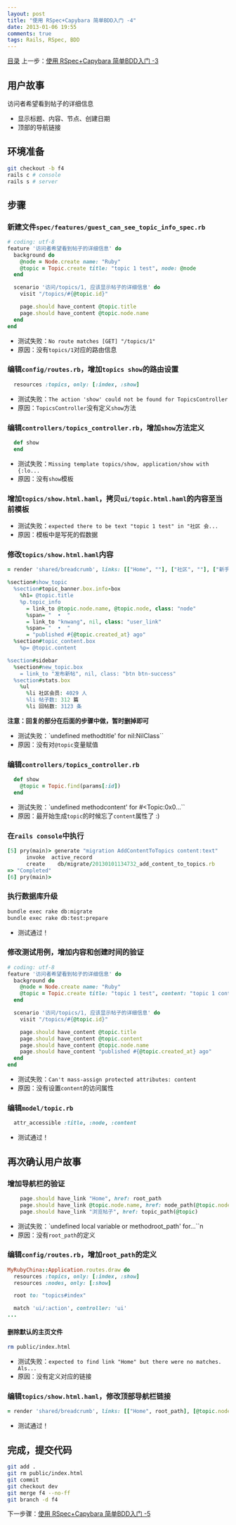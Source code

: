 ```yaml
---
layout: post
title: "使用 RSpec+Capybara 简单BDD入门 -4"
date: 2013-01-06 19:55
comments: true
tags: Rails, RSpec, BDD
---
```

[目录](/2013/01/06/ruby-china-clone-cover)
上一步：[使用 RSpec+Capybara 简单BDD入门 -3](/2013/01/06/ruby-china-clone-3)

## 用户故事

访问者希望看到帖子的详细信息

- 显示标题、内容、节点、创建日期
- 顶部的导航链接

## 环境准备

```bash
git checkout -b f4
rails c # console
rails s # server
```

## 步骤

### 新建文件`spec/features/guest_can_see_topic_info_spec.rb`

```rb
# coding: utf-8
feature '访问者希望看到帖子的详细信息' do
  background do
    @node = Node.create name: "Ruby"
    @topic = Topic.create title: "topic 1 test", node: @node
  end

  scenario '访问/topics/1, 应该显示帖子的详细信息' do
    visit "/topics/#{@topic.id}"

    page.should have_content @topic.title
    page.should have_content @topic.node.name
  end
end
```

- 测试失败：`No route matches [GET] "/topics/1"`
- 原因：没有`topics/1`对应的路由信息

### 编辑`config/routes.rb`，增加`topics show`的路由设置

```rb
  resources :topics, only: [:index, :show]
```

- 测试失败：`The action 'show' could not be found for TopicsController`
- 原因：`TopicsController`没有定义`show`方法

### 编辑`controllers/topics_controller.rb`，增加`show`方法定义

```rb
  def show
  end
```

- 测试失败：`Missing template topics/show, application/show with {:lo...`
- 原因：没有`show`模板

### 增加`topics/show.html.haml`，拷贝`ui/topic.html.haml`的内容至当前模板

- 测试失败：`expected there to be text "topic 1 test" in "社区 会...`
- 原因：模板中是写死的假数据

### 修改`topics/show.html.haml`内容

```rb
= render 'shared/breadcrumb', links: [["Home", ""], ["社区", ""], ["新手问题", ""], ["浏览帖子", ""]]

%section#show_topic
  %section#topic_banner.box.info-box
    %h1= @topic.title
    %p.topic_info
      = link_to @topic.node.name, @topic.node, class: "node"
      %span= "  •  "
      = link_to "knwang", nil, class: "user_link"
      %span= "  •  "
      = "published #{@topic.created_at} ago"
  %section#topic_content.box
    %p= @topic.content

%section#sidebar
  %section#new_topic.box
    = link_to "发布新帖", nil, class: "btn btn-success"
  %section#stats.box
    %ul
      %li 社区会员: 4029 人
      %li 帖子数: 312 篇
      %li 回帖数: 3123 条
```

**注意：回复的部分在后面的步骤中做，暂时删掉即可**

- 测试失败：`undefined methodtitle' for nil:NilClass``
- 原因：没有对`@topic`变量赋值

### 编辑`controllers/topics_controller.rb`

```rb
  def show
    @topic = Topic.find(params[:id])
  end
```

- 测试失败：`undefined methodcontent' for #<Topic:0x0...``
- 原因：最开始生成`topic`的时候忘了`content`属性了 :)

### 在`rails console`中执行

```rb
[5] pry(main)> generate "migration AddContentToTopics content:text"
      invoke  active_record
      create    db/migrate/20130101134732_add_content_to_topics.rb
=> "Completed"
[6] pry(main)>
```

### 执行数据库升级

```bash
bundle exec rake db:migrate
bundle exec rake db:test:prepare
```

- 测试通过！

### 修改测试用例，增加内容和创建时间的验证

```rb
# coding: utf-8
feature '访问者希望看到帖子的详细信息' do
  background do
    @node = Node.create name: "Ruby"
    @topic = Topic.create title: "topic 1 test", content: "topic 1 content",  node: @node
  end

  scenario '访问/topics/1, 应该显示帖子的详细信息' do
    visit "/topics/#{@topic.id}"

    page.should have_content @topic.title
    page.should have_content @topic.content
    page.should have_content @topic.node.name
    page.should have_content "published #{@topic.created_at} ago"
  end
end
```

- 测试失败：`Can't mass-assign protected attributes: content`
- 原因：没有设置`content`的访问属性

### 编辑`model/topic.rb`

```rb
  attr_accessible :title, :node, :content
```

- 测试通过！

## 再次确认用户故事

### 增加导航栏的验证

```rb
    page.should have_link "Home", href: root_path
    page.should have_link @topic.node.name, href: node_path(@topic.node)
    page.should have_link "浏览帖子", href: topic_path(@topic)
```

- 测试失败：`undefined local variable or methodroot_path' for...``n
- 原因：没有`root_path`的定义

### 编辑`config/routes.rb`，增加`root_path`的定义

```rb
MyRubyChina::Application.routes.draw do
  resources :topics, only: [:index, :show]
  resources :nodes, only: [:show]

  root to: "topics#index"

  match 'ui/:action', controller: 'ui'
...
```

#### 删除默认的主页文件

```bash
rm public/index.html
```

- 测试失败：`expected to find link "Home" but there were no matches. Als...`
- 原因：没有定义对应的链接

### 编辑`topics/show.html.haml`，修改顶部导航栏链接

```rb
= render 'shared/breadcrumb', links: [["Home", root_path], [@topic.node.name, @topic.node], ["浏览帖子", @topic]]
```

- 测试通过！

## 完成，提交代码

```bash
git add .
git rm public/index.html
git commit 
git checkout dev
git merge f4 --no-ff
git branch -d f4
```

下一步骤：[使用 RSpec+Capybara 简单BDD入门 -5](/2013/01/06/ruby-china-clone-5)
